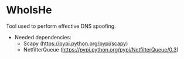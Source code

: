 # WhoIsHe
Tool used to perform effective DNS spoofing.

 - Needed dependencies:
      - Scapy (https://pypi.python.org/pypi/scapy)
      - NetfilterQueue (https://pypi.python.org/pypi/NetfilterQueue/0.3)
